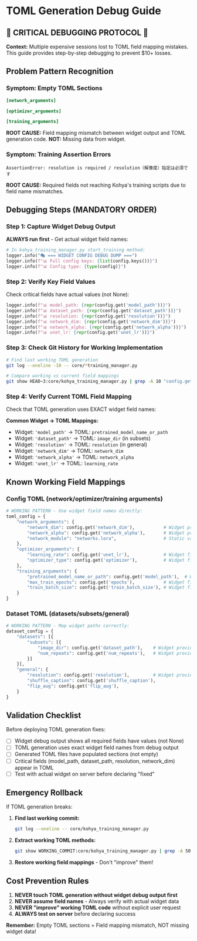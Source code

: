 # TOML Generation Debug Guide

## 🚨 CRITICAL DEBUGGING PROTOCOL 🚨

**Context:** Multiple expensive sessions lost to TOML field mapping mistakes. This guide provides step-by-step debugging to prevent $10+ losses.

## Problem Pattern Recognition

### Symptom: Empty TOML Sections
```toml
[network_arguments]

[optimizer_arguments]

[training_arguments]
```

**ROOT CAUSE:** Field mapping mismatch between widget output and TOML generation code.
**NOT:** Missing data from widget.

### Symptom: Training Assertion Errors
```
AssertionError: resolution is required / resolution（解像度）指定は必須です
```

**ROOT CAUSE:** Required fields not reaching Kohya's training scripts due to field name mismatches.

## Debugging Steps (MANDATORY ORDER)

### Step 1: Capture Widget Debug Output
**ALWAYS run first** - Get actual widget field names:

```python
# In kohya_training_manager.py start_training method:
logger.info("🎭 === WIDGET CONFIG DEBUG DUMP ===")
logger.info(f"📊 Full config keys: {list(config.keys())}")
logger.info(f"📊 Config type: {type(config)}")
```

### Step 2: Verify Key Field Values
Check critical fields have actual values (not None):

```python
logger.info(f"📊 model_path: {repr(config.get('model_path'))}")
logger.info(f"📊 dataset_path: {repr(config.get('dataset_path'))}")
logger.info(f"📊 resolution: {repr(config.get('resolution'))}")
logger.info(f"📊 network_dim: {repr(config.get('network_dim'))}")
logger.info(f"📊 network_alpha: {repr(config.get('network_alpha'))}")
logger.info(f"📊 unet_lr: {repr(config.get('unet_lr'))}")
```

### Step 3: Check Git History for Working Implementation
```bash
# Find last working TOML generation
git log --oneline -10 -- core/*training_manager.py

# Compare working vs current field mappings
git show HEAD~3:core/kohya_training_manager.py | grep -A 10 "config.get"
```

### Step 4: Verify Current TOML Field Mapping
Check that TOML generation uses EXACT widget field names:

**Common Widget → TOML Mappings:**
- Widget: `'model_path'` → TOML: `pretrained_model_name_or_path`
- Widget: `'dataset_path'` → TOML: `image_dir` (in subsets)
- Widget: `'resolution'` → TOML: `resolution` (in general)
- Widget: `'network_dim'` → TOML: `network_dim`
- Widget: `'network_alpha'` → TOML: `network_alpha`
- Widget: `'unet_lr'` → TOML: `learning_rate`

## Known Working Field Mappings

### Config TOML (network/optimizer/training arguments)
```python
# WORKING PATTERN - Use widget field names directly:
toml_config = {
    "network_arguments": {
        "network_dim": config.get('network_dim'),           # Widget provides this
        "network_alpha": config.get('network_alpha'),       # Widget provides this
        "network_module": "networks.lora",                  # Static value
    },
    "optimizer_arguments": {
        "learning_rate": config.get('unet_lr'),             # Widget field name
        "optimizer_type": config.get('optimizer'),          # Widget field name
    },
    "training_arguments": {
        "pretrained_model_name_or_path": config.get('model_path'),  # Widget field name
        "max_train_epochs": config.get('epochs'),           # Widget field name
        "train_batch_size": config.get('train_batch_size'), # Widget field name
    }
}
```

### Dataset TOML (datasets/subsets/general)
```python
# WORKING PATTERN - Map widget paths correctly:
dataset_config = {
    "datasets": [{
        "subsets": [{
            "image_dir": config.get('dataset_path'),    # Widget provides dataset_path
            "num_repeats": config.get('num_repeats'),   # Widget provides this
        }]
    }],
    "general": {
        "resolution": config.get('resolution'),         # Widget provides this
        "shuffle_caption": config.get('shuffle_caption'),
        "flip_aug": config.get('flip_aug'),
    }
}
```

## Validation Checklist

Before deploying TOML generation fixes:

- [ ] Widget debug output shows all required fields have values (not None)
- [ ] TOML generation uses exact widget field names from debug output
- [ ] Generated TOML files have populated sections (not empty)
- [ ] Critical fields (model_path, dataset_path, resolution, network_dim) appear in TOML
- [ ] Test with actual widget on server before declaring "fixed"

## Emergency Rollback

If TOML generation breaks:

1. **Find last working commit:**
   ```bash
   git log --oneline -- core/kohya_training_manager.py
   ```

2. **Extract working TOML methods:**
   ```bash
   git show WORKING_COMMIT:core/kohya_training_manager.py | grep -A 50 "def create_.*_toml"
   ```

3. **Restore working field mappings** - Don't "improve" them!

## Cost Prevention Rules

1. **NEVER touch TOML generation without widget debug output first**
2. **NEVER assume field names** - Always verify with actual widget data
3. **NEVER "improve" working TOML code** without explicit user request
4. **ALWAYS test on server** before declaring success

**Remember:** Empty TOML sections = Field mapping mismatch, NOT missing widget data!